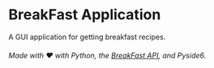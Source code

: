# BreakFast Application
A GUI application for getting breakfast recipes. 


###### Made with ❤️ with Python, the [BreakFast API](https://github.com/MariiaSizova/breakfastapi), and Pyside6.
